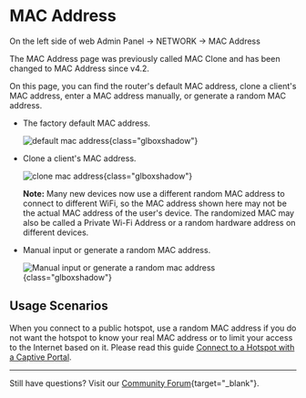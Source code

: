 # MAC Address

On the left side of web Admin Panel -> NETWORK -> MAC Address

The MAC Address page was previously called MAC Clone and has been changed to MAC Address since v4.2.

On this page, you can find the router's default MAC address, clone a client's MAC address, enter a MAC address manually, or generate a random MAC address.

* The factory default MAC address.

    ![default mac address](https://static.gl-inet.com/docs/en/4/tutorials/mac_address/mac_address_1.png){class="glboxshadow"}

* Clone a client's MAC address.

    ![clone mac address](https://static.gl-inet.com/docs/en/4/tutorials/mac_address/mac_address_2.png){class="glboxshadow"}

    **Note:** Many new devices now use a different random MAC address to connect to different WiFi, so the MAC address shown here may not be the actual MAC address of the user's device. The randomized MAC may also be called a Private Wi-Fi Address or a random hardware address on different devices. 

* Manual input or generate a random MAC address.

    ![Manual input or generate a random mac address](https://static.gl-inet.com/docs/en/4/tutorials/mac_address/mac_address_3.png){class="glboxshadow"}

## Usage Scenarios

When you connect to a public hotspot, use a random MAC address if you do not want the hotspot to know your real MAC address or to limit your access to the Internet based on it. Please read this guide [Connect to a Hotspot with a Captive Portal](../connect_to_a_hotspot_with_captive_portal).

---

Still have questions? Visit our [Community Forum](https://forum.gl-inet.com){target="_blank"}.

